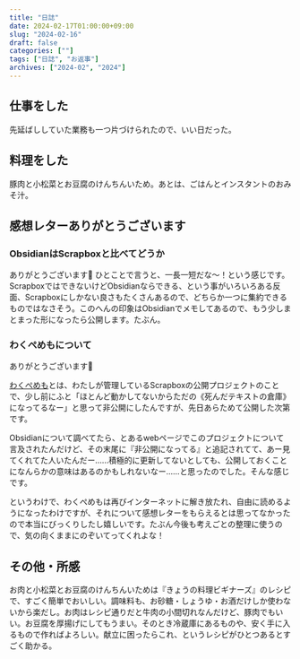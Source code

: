 ```yaml
---
title: "日誌"
date: 2024-02-17T01:00:00+09:00
slug: "2024-02-16"
draft: false
categories: [""]
tags: ["日誌", "お返事"]
archives: ["2024-02", "2024"]
---
```

## 仕事をした

先延ばししていた業務も一つ片づけられたので、いい日だった。

## 料理をした

豚肉と小松菜とお豆腐のけんちんいため。あとは、ごはんとインスタントのおみそ汁。

## 感想レターありがとうございます

### ObsidianはScrapboxと比べてどうか

ありがとうございます🐣 ひとことで言うと、一長一短だな〜！という感じです。ScrapboxではできないけどObsidianならできる、という事がいろいろある反面、Scrapboxにしかない良さもたくさんあるので、どちらか一つに集約できるものではなさそう。このへんの印象はObsidianでメモしてあるので、もう少しまとまった形になったら公開します。たぶん。

### わくぺめもについて

ありがとうございます🐣

[わくぺめも](https://scrapbox.io/wkpmm/)とは、わたしが管理しているScrapboxの公開プロジェクトのことで、少し前にふと「ほとんど動かしてないからただの《死んだテキストの倉庫》になってるなー」と思って非公開にしたんですが、先日あらためて公開した次第です。

Obsidianについて調べてたら、とあるwebページでこのプロジェクトについて言及されたんだけど、その末尾に『非公開になってる』と追記されてて、あー見てくれてた人いたんだー……積極的に更新してないとしても、公開しておくことになんらかの意味はあるのかもしれないなー……と思ったのでした。そんな感じです。

というわけで、わくぺめもは再びインターネットに解き放たれ、自由に読めるようになったわけですが、それについて感想レターをもらえるとは思ってなかったので本当にびっくりしたし嬉しいです。たぶん今後も考えごとの整理に使うので、気の向くままにのぞいてってくれよな！

## その他・所感

お肉と小松菜とお豆腐のけんちんいためは『きょうの料理ビギナーズ』のレシピで、すごく簡単でおいしい。調味料も、お砂糖・しょうゆ・お酒だけしか使わないから楽だし。お肉はレシピ通りだと牛肉の小間切れなんだけど、豚肉でもいい。お豆腐を厚揚げにしてもうまい。そのとき冷蔵庫にあるものや、安く手に入るもので作ればよろしい。献立に困ったらこれ、というレシピがひとつあるとすごく助かる。
